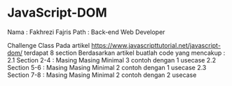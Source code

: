 # JavaScript-DOM
Nama : Fakhrezi Fajris
Path : Back-end Web Developer

Challenge Class
Pada artikel https://www.javascripttutorial.net/javascript-dom/ terdapat 8 section
Berdasarkan artikel buatlah code yang mencakup :
2.1 Section 2-4 : Masing Masing Minimal 3 contoh dengan 1 usecase
2.2 Section 5-6 : Masing Masing Minimal 2 contoh dengan 1 usecase
2.3 Section 7-8 : Masing Masing Minimal 2 contoh dengan 2 usecase
